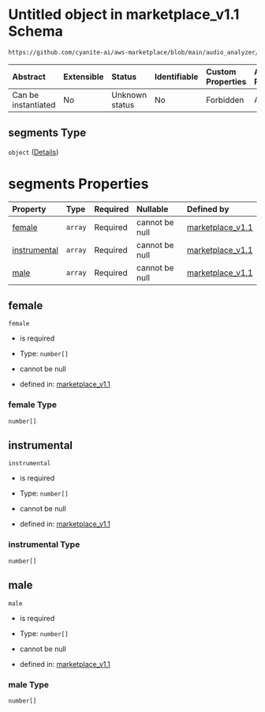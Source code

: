 # Untitled object in marketplace\_v1.1 Schema

```txt
https://github.com/cyanite-ai/aws-marketplace/blob/main/audio_analyzer/schemes/marketplace_v1.1/schema/marketplace_v1.1.schema.json#/properties/analysis/properties/voice_v8/properties/segments
```



| Abstract            | Extensible | Status         | Identifiable | Custom Properties | Additional Properties | Access Restrictions | Defined In                                                                                       |
| :------------------ | :--------- | :------------- | :----------- | :---------------- | :-------------------- | :------------------ | :----------------------------------------------------------------------------------------------- |
| Can be instantiated | No         | Unknown status | No           | Forbidden         | Allowed               | none                | [marketplace\_v1.1.schema.json\*](../schema/marketplace_v1.1.schema.json "open original schema") |

## segments Type

`object` ([Details](marketplace_v1-properties-analysis-properties-voice_v8-properties-segments.md))

# segments Properties

| Property                      | Type    | Required | Nullable       | Defined by                                                                                                                                                                                                                                                                                                                                            |
| :---------------------------- | :------ | :------- | :------------- | :---------------------------------------------------------------------------------------------------------------------------------------------------------------------------------------------------------------------------------------------------------------------------------------------------------------------------------------------------- |
| [female](#female)             | `array` | Required | cannot be null | [marketplace\_v1.1](marketplace_v1-properties-analysis-properties-voice_v8-properties-segments-properties-female.md "https://github.com/cyanite-ai/aws-marketplace/blob/main/audio_analyzer/schemes/marketplace_v1.1/schema/marketplace_v1.1.schema.json#/properties/analysis/properties/voice_v8/properties/segments/properties/female")             |
| [instrumental](#instrumental) | `array` | Required | cannot be null | [marketplace\_v1.1](marketplace_v1-properties-analysis-properties-voice_v8-properties-segments-properties-instrumental.md "https://github.com/cyanite-ai/aws-marketplace/blob/main/audio_analyzer/schemes/marketplace_v1.1/schema/marketplace_v1.1.schema.json#/properties/analysis/properties/voice_v8/properties/segments/properties/instrumental") |
| [male](#male)                 | `array` | Required | cannot be null | [marketplace\_v1.1](marketplace_v1-properties-analysis-properties-voice_v8-properties-segments-properties-male.md "https://github.com/cyanite-ai/aws-marketplace/blob/main/audio_analyzer/schemes/marketplace_v1.1/schema/marketplace_v1.1.schema.json#/properties/analysis/properties/voice_v8/properties/segments/properties/male")                 |

## female



`female`

*   is required

*   Type: `number[]`

*   cannot be null

*   defined in: [marketplace\_v1.1](marketplace_v1-properties-analysis-properties-voice_v8-properties-segments-properties-female.md "https://github.com/cyanite-ai/aws-marketplace/blob/main/audio_analyzer/schemes/marketplace_v1.1/schema/marketplace_v1.1.schema.json#/properties/analysis/properties/voice_v8/properties/segments/properties/female")

### female Type

`number[]`

## instrumental



`instrumental`

*   is required

*   Type: `number[]`

*   cannot be null

*   defined in: [marketplace\_v1.1](marketplace_v1-properties-analysis-properties-voice_v8-properties-segments-properties-instrumental.md "https://github.com/cyanite-ai/aws-marketplace/blob/main/audio_analyzer/schemes/marketplace_v1.1/schema/marketplace_v1.1.schema.json#/properties/analysis/properties/voice_v8/properties/segments/properties/instrumental")

### instrumental Type

`number[]`

## male



`male`

*   is required

*   Type: `number[]`

*   cannot be null

*   defined in: [marketplace\_v1.1](marketplace_v1-properties-analysis-properties-voice_v8-properties-segments-properties-male.md "https://github.com/cyanite-ai/aws-marketplace/blob/main/audio_analyzer/schemes/marketplace_v1.1/schema/marketplace_v1.1.schema.json#/properties/analysis/properties/voice_v8/properties/segments/properties/male")

### male Type

`number[]`
